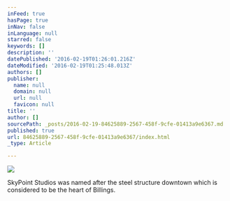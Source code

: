 ```yaml
---
inFeed: true
hasPage: true
inNav: false
inLanguage: null
starred: false
keywords: []
description: ''
datePublished: '2016-02-19T01:26:01.216Z'
dateModified: '2016-02-19T01:25:48.013Z'
authors: []
publisher:
  name: null
  domain: null
  url: null
  favicon: null
title: ''
author: []
sourcePath: _posts/2016-02-19-84625889-2567-458f-9cfe-01413a9e6367.md
published: true
url: 84625889-2567-458f-9cfe-01413a9e6367/index.html
_type: Article

---
```

![](https://the-grid-user-content.s3-us-west-2.amazonaws.com/90d8d43b-c229-4758-a600-9902151d2861.jpg)

SkyPoint Studios was named after the steel structure downtown which is considered to be the heart of Billings.